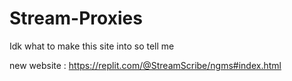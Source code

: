 # Stream-Proxies
Idk what to make this site into so tell me


new website : https://replit.com/@StreamScribe/ngms#index.html
